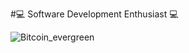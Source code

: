 #💻 Software Development Enthusiast 💻

![Bitcoin_evergreen](https://user-images.githubusercontent.com/101359189/157737525-dc3d62c9-fbd7-4daa-96b5-0268d8b99a57.png)
